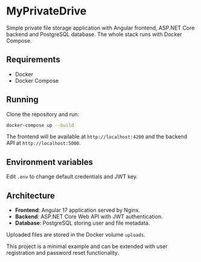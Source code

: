 # MyPrivateDrive

Simple private file storage application with Angular frontend, ASP.NET Core backend and PostgreSQL database. The whole stack runs with Docker Compose.

## Requirements
- Docker
- Docker Compose

## Running
Clone the repository and run:

```bash
docker-compose up --build
```

The frontend will be available at `http://localhost:4200` and the backend API at `http://localhost:5000`.

## Environment variables
Edit `.env` to change default credentials and JWT key.

## Architecture
- **Frontend**: Angular 17 application served by Nginx.
- **Backend**: ASP.NET Core Web API with JWT authentication.
- **Database**: PostgreSQL storing user and file metadata.

Uploaded files are stored in the Docker volume `uploads`.

This project is a minimal example and can be extended with user registration and password reset functionality.
